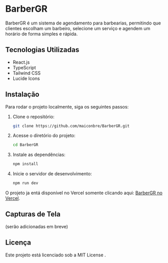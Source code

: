 # BarberGR

BarberGR é um sistema de agendamento para barbearias, permitindo que clientes escolham um barbeiro, selecione um serviço e agendem um horário de forma simples e rápida.

## Tecnologias Utilizadas

- React.js
- TypeScript
- Tailwind CSS
- Lucide Icons

## Instalação

Para rodar o projeto localmente, siga os seguintes passos:

1. Clone o repositório:
   ```sh
   git clone https://github.com/maiconbre/BarberGR.git
   ```
2. Acesse o diretório do projeto:
   ```sh
   cd BarberGR
   ```
3. Instale as dependências:
   ```sh
   npm install
   ```
4. Inicie o servidor de desenvolvimento:
   ```sh
   npm run dev
   ```

O projeto ja entá disponível no Vercel somente clicando aqui: [BarberGR no Vercel](https://barber-gr.vercel.app/).

## Capturas de Tela

(serão adicionadas em breve)


## Licença

Este projeto está licenciado sob a MIT License .

